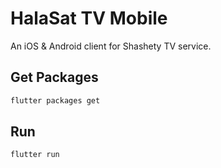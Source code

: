 # HalaSat TV Mobile

An iOS & Android client for Shashety TV service.

## Get Packages

```bash
flutter packages get
```


## Run

```bash
flutter run
```
